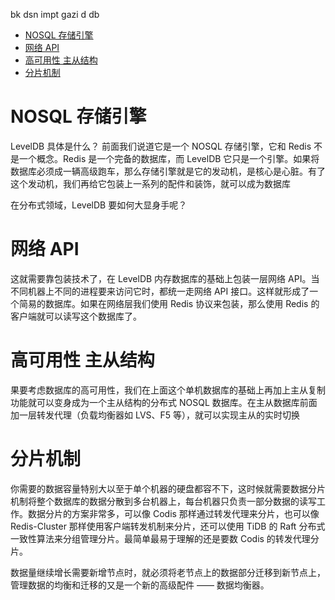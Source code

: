 bk dsn impt gazi d db 

<!-- TOC -->

- [NOSQL 存储引擎](#nosql-存储引擎)
- [网络 API](#网络-api)
- [高可用性 主从结构](#高可用性-主从结构)
- [分片机制](#分片机制)

<!-- /TOC -->

#  NOSQL 存储引擎
LevelDB 具体是什么？
前面我们说道它是一个 NOSQL 存储引擎，它和 Redis 不是一个概念。Redis 是一个完备的数据库，而 LevelDB 它只是一个引擎。如果将数据库必须成一辆高级跑车，那么存储引擎就是它的发动机，是核心是心脏。有了这个发动机，我们再给它包装上一系列的配件和装饰，就可以成为数据库



在分布式领域，LevelDB 要如何大显身手呢？



# 网络 API
这就需要靠包装技术了，在 LevelDB 内存数据库的基础上包装一层网络 API。当不同机器上不同的进程要来访问它时，都统一走网络 API 接口。这样就形成了一个简易的数据库。如果在网络层我们使用 Redis 协议来包装，那么使用 Redis 的客户端就可以读写这个数据库了。


# 高可用性 主从结构
果要考虑数据库的高可用性，我们在上面这个单机数据库的基础上再加上主从复制功能就可以变身成为一个主从结构的分布式 NOSQL 数据库。在主从数据库前面加一层转发代理（负载均衡器如 LVS、F5 等），就可以实现主从的实时切换

# 分片机制
你需要的数据容量特别大以至于单个机器的硬盘都容不下，这时候就需要数据分片机制将整个数据库的数据分散到多台机器上，每台机器只负责一部分数据的读写工作。数据分片的方案非常多，可以像 Codis 那样通过转发代理来分片，也可以像 Redis-Cluster 那样使用客户端转发机制来分片，还可以使用 TiDB 的 Raft 分布式一致性算法来分组管理分片。最简单最易于理解的还是要数 Codis 的转发代理分片。




数据量继续增长需要新增节点时，就必须将老节点上的数据部分迁移到新节点上，管理数据的均衡和迁移的又是一个新的高级配件 —— 数据均衡器。